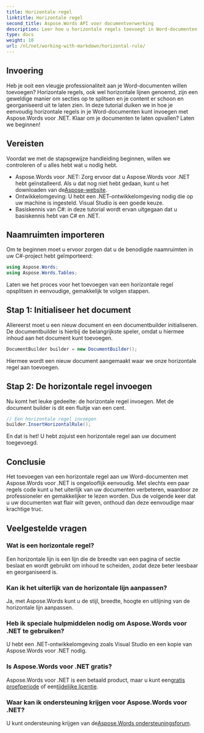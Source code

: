 ```yaml
---
title: Horizontale regel
linktitle: Horizontale regel
second_title: Aspose.Words API voor documentverwerking
description: Leer hoe u horizontale regels toevoegt in Word-documenten met Aspose.Words voor .NET. Volg deze gedetailleerde, stapsgewijze handleiding om de lay-out van uw document te verbeteren.
type: docs
weight: 10
url: /nl/net/working-with-markdown/horizontal-rule/
---
```

## Invoering

Heb je ooit een vleugje professionaliteit aan je Word-documenten willen toevoegen? Horizontale regels, ook wel horizontale lijnen genoemd, zijn een geweldige manier om secties op te splitsen en je content er schoon en georganiseerd uit te laten zien. In deze tutorial duiken we in hoe je eenvoudig horizontale regels in je Word-documenten kunt invoegen met Aspose.Words voor .NET. Klaar om je documenten te laten opvallen? Laten we beginnen!

## Vereisten

Voordat we met de stapsgewijze handleiding beginnen, willen we controleren of u alles hebt wat u nodig hebt.

-  Aspose.Words voor .NET: Zorg ervoor dat u Aspose.Words voor .NET hebt geïnstalleerd. Als u dat nog niet hebt gedaan, kunt u het downloaden van de[Aspose-website](https://releases.aspose.com/words/net/).
- Ontwikkelomgeving: U hebt een .NET-ontwikkelomgeving nodig die op uw machine is ingesteld. Visual Studio is een goede keuze.
- Basiskennis van C#: in deze tutorial wordt ervan uitgegaan dat u basiskennis hebt van C# en .NET.

## Naamruimten importeren

Om te beginnen moet u ervoor zorgen dat u de benodigde naamruimten in uw C#-project hebt geïmporteerd:

```csharp
using Aspose.Words;
using Aspose.Words.Tables;
```

Laten we het proces voor het toevoegen van een horizontale regel opsplitsen in eenvoudige, gemakkelijk te volgen stappen.

## Stap 1: Initialiseer het document

Allereerst moet u een nieuw document en een documentbuilder initialiseren. De documentbuilder is hierbij de belangrijkste speler, omdat u hiermee inhoud aan het document kunt toevoegen.

```csharp
DocumentBuilder builder = new DocumentBuilder();
```

Hiermee wordt een nieuw document aangemaakt waar we onze horizontale regel aan toevoegen.

## Stap 2: De horizontale regel invoegen

Nu komt het leuke gedeelte: de horizontale regel invoegen. Met de document builder is dit een fluitje van een cent.

```csharp
// Een horizontale regel invoegen
builder.InsertHorizontalRule();
```

En dat is het! U hebt zojuist een horizontale regel aan uw document toegevoegd.

## Conclusie

Het toevoegen van een horizontale regel aan uw Word-documenten met Aspose.Words voor .NET is ongelooflijk eenvoudig. Met slechts een paar regels code kunt u het uiterlijk van uw documenten verbeteren, waardoor ze professioneler en gemakkelijker te lezen worden. Dus de volgende keer dat u uw documenten wat flair wilt geven, onthoud dan deze eenvoudige maar krachtige truc.

## Veelgestelde vragen

### Wat is een horizontale regel?
Een horizontale lijn is een lijn die de breedte van een pagina of sectie beslaat en wordt gebruikt om inhoud te scheiden, zodat deze beter leesbaar en georganiseerd is.

### Kan ik het uiterlijk van de horizontale lijn aanpassen?
Ja, met Aspose.Words kunt u de stijl, breedte, hoogte en uitlijning van de horizontale lijn aanpassen.

### Heb ik speciale hulpmiddelen nodig om Aspose.Words voor .NET te gebruiken?
U hebt een .NET-ontwikkelomgeving zoals Visual Studio en een kopie van Aspose.Words voor .NET nodig.

### Is Aspose.Words voor .NET gratis?
 Aspose.Words voor .NET is een betaald product, maar u kunt een[gratis proefperiode](https://releases.aspose.com/) of een[tijdelijke licentie](https://purchase.aspose.com/temporary-license/).

### Waar kan ik ondersteuning krijgen voor Aspose.Words voor .NET?
 U kunt ondersteuning krijgen van de[Aspose.Words ondersteuningsforum](https://forum.aspose.com/c/words/8).